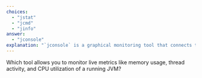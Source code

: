 ```yaml
---
choices:
  - "jstat"
  - "jcmd"
  - "jinfo"
answer:
  - "jconsole"
explanation: "`jconsole` is a graphical monitoring tool that connects to running JVMs and displays performance and memory statistics in real time."
---
```


Which tool allows you to monitor live metrics like memory usage, thread activity, and CPU utilization of a running JVM?
